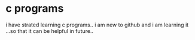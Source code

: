 # c programs
 i have strated learning c programs.. i am new to github and i am learning it ...so that it can be helpful in future.. 
